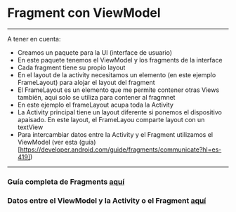 # Fragment con ViewModel


---

A tener en cuenta:

- Creamos un paquete para la UI (interface de usuario)
- En este paquete tenemos el ViewModel y los fragments de la interface
- Cada fragment tiene su propio layout
- En el layout de la activity necesitamos un elemento (en este ejemplo FrameLayout) para alojar el layout del fragment
- El FrameLayout es un elemento que me permite contener otras Views también, aqui solo se utiliza para contener al fragmnet
- En este ejemplo el frameLayout acupa toda la Activity
- La Activity principal tiene un layout diferente si ponemos el dispositivo apaisado. En este layout, el FrameLayou comparte layout con un textView
- Para intercambiar datos entre la Activity y el Fragment utilizamos el ViewModel (ver esta (guía)[https://developer.android.com/guide/fragments/communicate?hl=es-419])

---



### Guía completa de Fragments [aquí](https://developer.android.com/guide/fragments?hl=es-419)
### Datos entre el ViewModel y la Activity o el Fragment [aquí](https://developer.android.com/guide/fragments/communicate?hl=es-419)